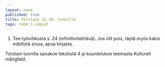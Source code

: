 ```yaml
---
layout: none
published: true
title: Torstain 31.10. tunnille
tags: rub4.3 läksyt
---
```

1. Tee työvihkosta s. 24 (infinitiivitehtävä). Jos olit pois, täytä myös kaksi edellistä sivua, apua kirjasta.

Torstain tunnilla sanakoe tekstistä 4 ja kuuntelukoe teemasta Kulturell mångfald.
